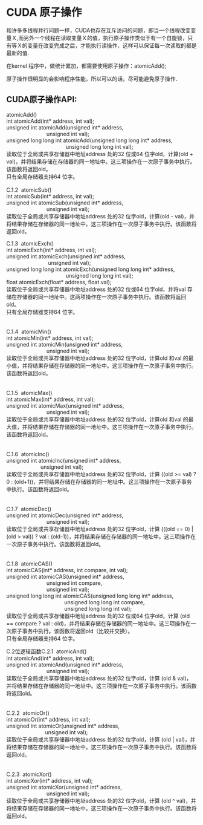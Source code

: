 # CUDA 原子操作

和许多多线程并行问题一样，CUDA也存在互斥访问的问题，即当一个线程改变变量Ｘ,而另外一个线程在读取变量Ｘ的值，执行原子操作类似于有一个自旋锁，只有等Ｘ的变量在改变完成之后，才能执行读操作，这样可以保证每一次读取的都是最新的值.

在kernel 程序中，做统计累加，都需要使用原子操作：atomicAdd();

原子操作很明显的会影响程序性能，所以可以的话，尽可能避免原子操作．

## CUDA原子操作API:

atomicAdd()\
int atomicAdd(int\* address, int val);\
unsigned int atomicAdd(unsigned int\* address,\
                           unsigned int val);\
unsigned long long int atomicAdd(unsigned long long int\* address,\
                                        unsigned long long int val);\
读取位于全局或共享存储器中地址address 处的32 位或64 位字old，计算(old +
val)，并将结果存储在存储器的同一地址中。这三项操作在一次原子事务中执行。该函数将返回old。\
只有全局存储器支持64 位字。\
\
C.1.2  atomicSub()\
int atomicSub(int\* address, int val);\
unsigned int atomicSub(unsigned int\* address,\
                           unsigned int val);\
读取位于全局或共享存储器中地址address 处的32 位字old，计算(old -
val)，并将结果存储在存储器的同一地址中。这三项操作在一次原子事务中执行。该函数将返回old。

C.1.3  atomicExch()\
int atomicExch(int\* address, int val);\
unsigned int atomicExch(unsigned int\* address,\
                            unsigned int val);\
unsigned long long int atomicExch(unsigned long long int\* address,\
                                        unsigned long long int val);\
float atomicExch(float\* address, float val);\
读取位于全局或共享存储器中地址address 处的32 位或64 位字old，并将val
存储在存储器的同一地址中。这两项操作在一次原子事务中执行。该函数将返回old。\
只有全局存储器支持64 位字。\
\
\
C.1.4  atomicMin()\
int atomicMin(int\* address, int val);\
unsigned int atomicMin(unsigned int\* address,\
                           unsigned int val);\
读取位于全局或共享存储器中地址address 处的32 位字old，计算old 和val
的最小值，并将结果存储在存储器的同一地址中。这三项操作在一次原子事务中执行。该函数将返回old。\
\
\
C.1.5  atomicMax()\
int atomicMax(int\* address, int val);\
unsigned int atomicMax(unsigned int\* address,\
                           unsigned int val);\
读取位于全局或共享存储器中地址address 处的32 位字old，计算old 和val
的最大值，并将结果存储在存储器的同一地址中。这三项操作在一次原子事务中执行。该函数将返回old。\
\
\
C.1.6  atomicInc()\
unsigned int atomicInc(unsigned int\* address,\
                       unsigned int val);\
读取位于全局或共享存储器中地址address 处的32 位字old，计算 ((old \>=
val) ? 0 :
(old+1))，并将结果存储在存储器的同一地址中。这三项操作在一次原子事务中执行。该函数将返回old。\
\
\
C.1.7  atomicDec()\
unsigned int atomicDec(unsigned int\* address,\
                           unsigned int val);\
读取位于全局或共享存储器中地址address 处的32 位字old，计算 (((old == 0)
\| (old \> val)) ? val :
(old-1))，并将结果存储在存储器的同一地址中。这三项操作在一次原子事务中执行。该函数将返回old。\
\
\
C.1.8  atomicCAS()\
int atomicCAS(int\* address, int compare, int val);\
unsigned int atomicCAS(unsigned int\* address,\
                           unsigned int compare,\
                           unsigned int val);\
unsigned long long int atomicCAS(unsigned long long int\* address,\
                                       unsigned long long int compare,\
                                       unsigned long long int val);\
读取位于全局或共享存储器中地址address 处的32 位或64 位字old，计算 (old
== compare ? val :
old)，并将结果存储在存储器的同一地址中。这三项操作在一次原子事务中执行。该函数将返回old（比较并交换）。\
只有全局存储器支持64 位字。

C.2位逻辑函数C.2.1  atomicAnd()\
int atomicAnd(int\* address, int val);\
unsigned int atomicAnd(unsigned int\* address,\
                           unsigned int val);\
读取位于全局或共享存储器中地址address 处的32 位字old，计算 (old &
val)，并将结果存储在存储器的同一地址中。这三项操作在一次原子事务中执行。该函数将返回old。\
\
\
C.2.2  atomicOr()\
int atomicOr(int\* address, int val);\
unsigned int atomicOr(unsigned int\* address,\
                          unsigned int val);\
读取位于全局或共享存储器中地址address 处的32 位字old，计算 (old \|
val)，并将结果存储在存储器的同一地址中。这三项操作在一次原子事务中执行。该函数将返回old。\
\
\
C.2.3  atomicXor()\
int atomicXor(int\* address, int val);\
unsigned int atomicXor(unsigned int\* address,\
                           unsigned int val);\
读取位于全局或共享存储器中地址address 处的32 位字old，计算 (old \^
val)，并将结果存储在存储器的同一地址中。这三项操作在一次原子事务中执行。该函数将返回old。
